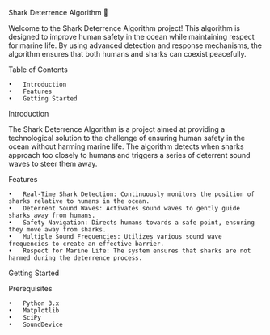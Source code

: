 Shark Deterrence Algorithm 🦈

Welcome to the Shark Deterrence Algorithm project! This algorithm is designed to improve human safety in the ocean while maintaining respect for marine life. By using advanced detection and response mechanisms, the algorithm ensures that both humans and sharks can coexist peacefully.

Table of Contents

	•	Introduction
	•	Features
	•	Getting Started


Introduction

The Shark Deterrence Algorithm is a project aimed at providing a technological solution to the challenge of ensuring human safety in the ocean without harming marine life. The algorithm detects when sharks approach too closely to humans and triggers a series of deterrent sound waves to steer them away.

Features

	•	Real-Time Shark Detection: Continuously monitors the position of sharks relative to humans in the ocean.
	•	Deterrent Sound Waves: Activates sound waves to gently guide sharks away from humans.
	•	Safety Navigation: Directs humans towards a safe point, ensuring they move away from sharks.
	•	Multiple Sound Frequencies: Utilizes various sound wave frequencies to create an effective barrier.
	•	Respect for Marine Life: The system ensures that sharks are not harmed during the deterrence process.

Getting Started

Prerequisites

	•	Python 3.x
	•	Matplotlib
	•	SciPy
	•	SoundDevice


